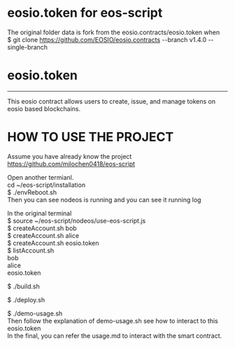 # eosio.token for eos-script  
The original folder data is fork from the eosio.contracts/eosio.token when  
$ git clone https://github.com/EOSIO/eosio.contracts --branch v1.4.0 --single-branch  

# eosio.token
-----------
This eosio contract allows users to create, issue, and manage tokens on
eosio based blockchains.


# HOW TO USE THE PROJECT
Assume you have already know the project    
https://github.com/milochen0418/eos-script    

Open another termianl.   
cd ~/eos-script/installation   
$ ./envReboot.sh  
Then you can see nodeos is running and you can see it running log  



In the original terminal  
$ source ~/eos-script/nodeos/use-eos-script.js    
$ createAccount.sh bob  
$ createAccount.sh alice  
$ createAccount.sh eosio.token  
$ listAccount.sh  
bob  
alice  
eosio.token  
  
  
$ ./build.sh  
  
$ ./deploy.sh  
  
$ ./demo-usage.sh  
Then follow the explanation of demo-usage.sh see how to interact to this eosio.token  
In the final, you can refer the usage.md to interact with the smart contract.  
  

